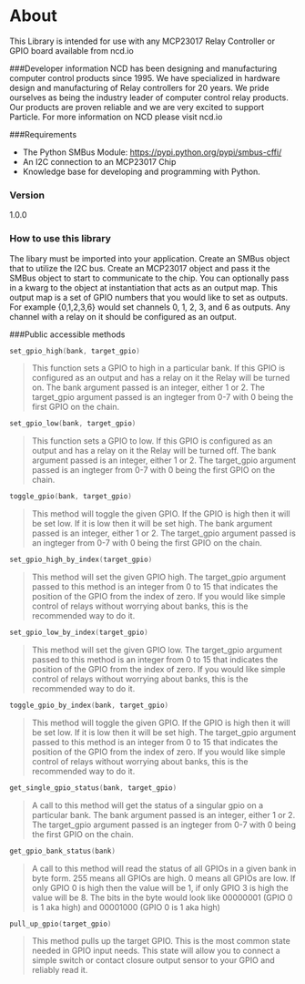 

# About

This Library is intended for use with any MCP23017 Relay Controller or GPIO board available from ncd.io

###Developer information
NCD has been designing and manufacturing computer control products since 1995.  We have specialized in hardware design and manufacturing of Relay controllers for 20 years.  We pride ourselves as being the industry leader of computer control relay products.  Our products are proven reliable and we are very excited to support Particle.  For more information on NCD please visit ncd.io

###Requirements
- The Python SMBus Module: https://pypi.python.org/pypi/smbus-cffi/
- An I2C connection to an MCP23017 Chip
- Knowledge base for developing and programming with Python.

### Version
1.0.0

### How to use this library

The libary must be imported into your application. Create an SMBus object that to utilize the I2C bus. Create an MCP23017 object and pass it the SMBus object to start to communicate to the chip. You can optionally pass in a kwarg to the object at instantiation that acts as an output map.
This output map is a set of GPIO numbers that you would like to set as outputs. For example {0,1,2,3,6} would set channels
0, 1, 2, 3, and 6 as outputs. Any channel with a relay on it should be configured as an output.

###Public accessible methods
```cpp
set_gpio_high(bank, target_gpio)
```
>This function sets a GPIO to high in a particular bank. If this GPIO is configured as an output and has a relay on it the
>Relay will be turned on. The bank argument passed is an integer, either 1 or 2. The target_gpio argument passed is an
>ingteger from 0-7 with 0 being the first GPIO on the chain.


```cpp
set_gpio_low(bank, target_gpio)
```
>This function sets a GPIO to low. If this GPIO is configured as an output and has a relay on it the
>Relay will be turned off.
>The bank argument passed is an integer, either 1 or 2.
>The target_gpio argument passed is an ingteger from 0-7 with 0 being the first GPIO on the chain.


```cpp
toggle_gpio(bank, target_gpio)
```
>This method will toggle the given GPIO. If the GPIO is high then it will be set low. If it is low then it will be set high.
>The bank argument passed is an integer, either 1 or 2.
>The target_gpio argument passed is an ingteger from 0-7 with 0 being the first GPIO on the chain.

```cpp
set_gpio_high_by_index(target_gpio)
```
>This method will set the given GPIO high.
>The target_gpio argument passed to this method is an integer from 0 to 15 that indicates the position of the GPIO from the
>index of zero.
>If you would like simple control of relays without worrying about banks, this is the recommended way to do it.

```cpp
set_gpio_low_by_index(target_gpio)
```
>This method will set the given GPIO low.
>The target_gpio argument passed to this method is an integer from 0 to 15 that indicates the position of the GPIO from the
>index of zero.
>If you would like simple control of relays without worrying about banks, this is the recommended way to do it.

```cpp
toggle_gpio_by_index(bank, target_gpio)
```
>This method will toggle the given GPIO. If the GPIO is high then it will be set low. If it is low then it will be set high.
>The target_gpio argument passed to this method is an integer from 0 to 15 that indicates the position of the GPIO from the
>index of zero.
>If you would like simple control of relays without worrying about banks, this is the recommended way to do it.


```cpp
get_single_gpio_status(bank, target_gpio)
```
>A call to this method will get the status of a singular gpio on a particular bank.
>The bank argument passed is an integer, either 1 or 2.
>The target_gpio argument passed is an ingteger from 0-7 with 0 being the first GPIO on the chain.


```cpp
get_gpio_bank_status(bank)
```
>A call to this method will read the status of all GPIOs in a given bank in byte form.
>255 means all GPIOs are high. 0 means all GPIOs are low.
>If only GPIO 0 is high then the value will be 1, if only GPIO 3 is high the value will be 8.
>The bits in the byte would look like 00000001 (GPIO 0 is 1 aka high) and 00001000 (GPIO 0 is 1 aka high)


```cpp
pull_up_gpio(target_gpio)
```
>This method pulls up the target GPIO. This is the most common state needed in GPIO input needs. This state will allow you
>to connect a simple switch or contact closure output sensor to your GPIO and reliably read it.
